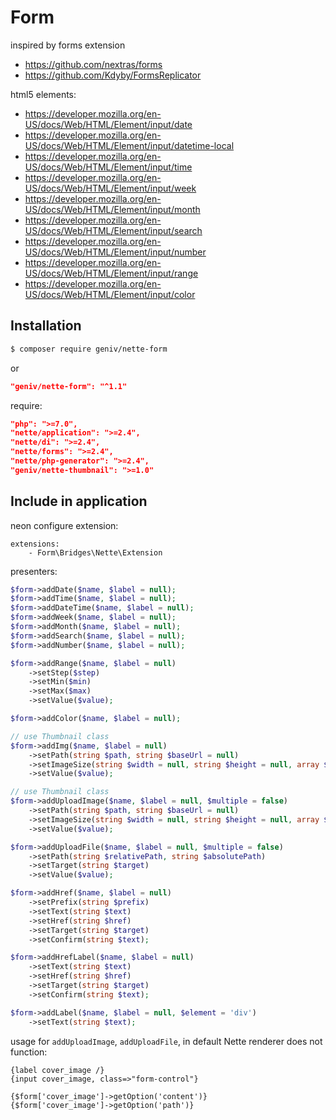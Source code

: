 Form
====

inspired by forms extension
- https://github.com/nextras/forms
- https://github.com/Kdyby/FormsReplicator

html5 elements:
- https://developer.mozilla.org/en-US/docs/Web/HTML/Element/input/date
- https://developer.mozilla.org/en-US/docs/Web/HTML/Element/input/datetime-local
- https://developer.mozilla.org/en-US/docs/Web/HTML/Element/input/time
- https://developer.mozilla.org/en-US/docs/Web/HTML/Element/input/week
- https://developer.mozilla.org/en-US/docs/Web/HTML/Element/input/month
- https://developer.mozilla.org/en-US/docs/Web/HTML/Element/input/search
- https://developer.mozilla.org/en-US/docs/Web/HTML/Element/input/number
- https://developer.mozilla.org/en-US/docs/Web/HTML/Element/input/range
- https://developer.mozilla.org/en-US/docs/Web/HTML/Element/input/color

Installation
------------

```sh
$ composer require geniv/nette-form
```
or
```json
"geniv/nette-form": "^1.1"
```

require:
```json
"php": ">=7.0",
"nette/application": ">=2.4",
"nette/di": ">=2.4",
"nette/forms": ">=2.4",
"nette/php-generator": ">=2.4",
"geniv/nette-thumbnail": ">=1.0"
```

Include in application
----------------------

neon configure extension:
```neon
extensions:
    - Form\Bridges\Nette\Extension
```

presenters:
```php
$form->addDate($name, $label = null);
$form->addTime($name, $label = null);
$form->addDateTime($name, $label = null);
$form->addWeek($name, $label = null);
$form->addMonth($name, $label = null);
$form->addSearch($name, $label = null);
$form->addNumber($name, $label = null);

$form->addRange($name, $label = null)
    ->setStep($step)
    ->setMin($min)
    ->setMax($max)
    ->setValue($value);

$form->addColor($name, $label = null);

// use Thumbnail class
$form->addImg($name, $label = null)
    ->setPath(string $path, string $baseUrl = null)
    ->setImageSize(string $width = null, string $height = null, array $flags = [], int $quality = null)
    ->setValue($value);

// use Thumbnail class
$form->addUploadImage($name, $label = null, $multiple = false)
    ->setPath(string $path, string $baseUrl = null)
    ->setImageSize(string $width = null, string $height = null, array $flags = [], int $quality = null)
    ->setValue($value);

$form->addUploadFile($name, $label = null, $multiple = false)
    ->setPath(string $relativePath, string $absolutePath)
    ->setTarget(string $target)
    ->setValue($value);

$form->addHref($name, $label = null)
    ->setPrefix(string $prefix)
    ->setText(string $text)
    ->setHref(string $href)
    ->setTarget(string $target)
    ->setConfirm(string $text);

$form->addHrefLabel($name, $label = null)
    ->setText(string $text)
    ->setHref(string $href)
    ->setTarget(string $target)
    ->setConfirm(string $text);

$form->addLabel($name, $label = null, $element = 'div')
    ->setText(string $text);
```

usage for `addUploadImage`, `addUploadFile`, in default Nette renderer does not function:
```latte
{label cover_image /}
{input cover_image, class=>"form-control"}

{$form['cover_image']->getOption('content')}
{$form['cover_image']->getOption('path')}
```
